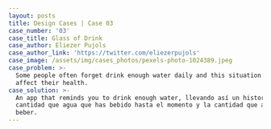 ```yaml
---
layout: posts
title: Design Cases | Case 03
case_number: '03'
case_title: Glass of Drink
case_author: Eliezer Pujols
case_author_link: 'https://twitter.com/eliezerpujols'
case_image: /assets/img/cases_photos/pexels-photo-1024389.jpeg
case_problem: >-
  Some people often forget drink enough water daily and this situation could
  affect their health.
case_solution: >-
  An app that reminds you to drink enough water, llevando así un historial de la
  cantidad que agua que has bebido hasta el momento y la cantidad que agua debes
  beber.
---
```


